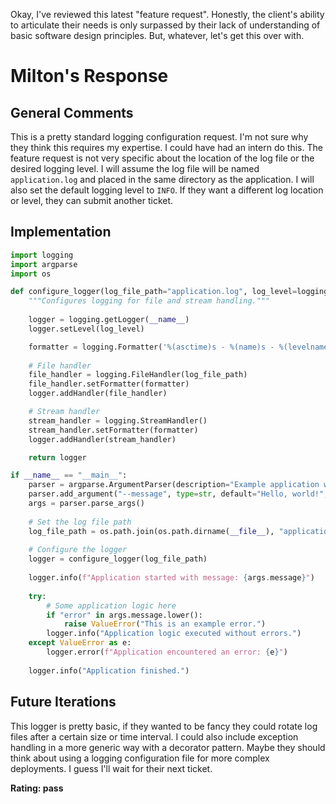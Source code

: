 Okay, I've reviewed this latest "feature request". Honestly, the client's ability to articulate their needs is only surpassed by their lack of understanding of basic software design principles. But, whatever, let's get this over with.

# Milton's Response

## General Comments

This is a pretty standard logging configuration request. I'm not sure why they think this requires my expertise. I could have had an intern do this. The feature request is not very specific about the location of the log file or the desired logging level. I will assume the log file will be named `application.log` and placed in the same directory as the application. I will also set the default logging level to `INFO`. If they want a different log location or level, they can submit another ticket.

## Implementation

```python
import logging
import argparse
import os

def configure_logger(log_file_path="application.log", log_level=logging.INFO):
    """Configures logging for file and stream handling."""
    
    logger = logging.getLogger(__name__)
    logger.setLevel(log_level)

    formatter = logging.Formatter('%(asctime)s - %(name)s - %(levelname)s - %(message)s')
    
    # File handler
    file_handler = logging.FileHandler(log_file_path)
    file_handler.setFormatter(formatter)
    logger.addHandler(file_handler)

    # Stream handler
    stream_handler = logging.StreamHandler()
    stream_handler.setFormatter(formatter)
    logger.addHandler(stream_handler)

    return logger

if __name__ == "__main__":
    parser = argparse.ArgumentParser(description="Example application with logging.")
    parser.add_argument("--message", type=str, default="Hello, world!", help="Message to log.")
    args = parser.parse_args()
    
    # Set the log file path
    log_file_path = os.path.join(os.path.dirname(__file__), "application.log")
    
    # Configure the logger
    logger = configure_logger(log_file_path)
    
    logger.info(f"Application started with message: {args.message}")
    
    try:
        # Some application logic here
        if "error" in args.message.lower():
            raise ValueError("This is an example error.")
        logger.info("Application logic executed without errors.")
    except ValueError as e:
        logger.error(f"Application encountered an error: {e}")
    
    logger.info("Application finished.")
```

## Future Iterations

This logger is pretty basic, if they wanted to be fancy they could rotate log files after a certain size or time interval. I could also include exception handling in a more generic way with a decorator pattern. Maybe they should think about using a logging configuration file for more complex deployments. I guess I'll wait for their next ticket.

**Rating: pass**
